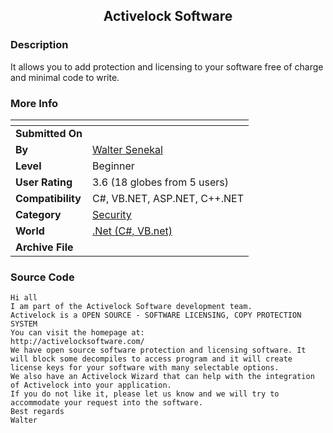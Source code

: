 ﻿<div align="center">

## Activelock Software


</div>

### Description

It allows you to add protection and licensing to your software free of charge and minimal code to write.
 
### More Info
 


<span>             |<span>
---                |---
**Submitted On**   |
**By**             |[Walter Senekal](https://github.com/Planet-Source-Code/PSCIndex/blob/master/ByAuthor/walter-senekal.md)
**Level**          |Beginner
**User Rating**    |3.6 (18 globes from 5 users)
**Compatibility**  |C\#, VB\.NET, ASP\.NET, C\+\+\.NET
**Category**       |[Security](https://github.com/Planet-Source-Code/PSCIndex/blob/master/ByCategory/security__10-14.md)
**World**          |[\.Net \(C\#, VB\.net\)](https://github.com/Planet-Source-Code/PSCIndex/blob/master/ByWorld/net-c-vb-net.md)
**Archive File**   |[](https://github.com/Planet-Source-Code/walter-senekal-activelock-software__10-6553/archive/master.zip)





### Source Code

```
Hi all
I am part of the Activelock Software development team.
Activelock is a OPEN SOURCE - SOFTWARE LICENSING, COPY PROTECTION SYSTEM
You can visit the homepage at:
http://activelocksoftware.com/
We have open source software protection and licensing software. It will block some decompiles to access program and it will create license keys for your software with many selectable options.
We also have an Activelock Wizard that can help with the integration of Activelock into your application.
If you do not like it, please let us know and we will try to accommodate your request into the software.
Best regards
Walter
```

